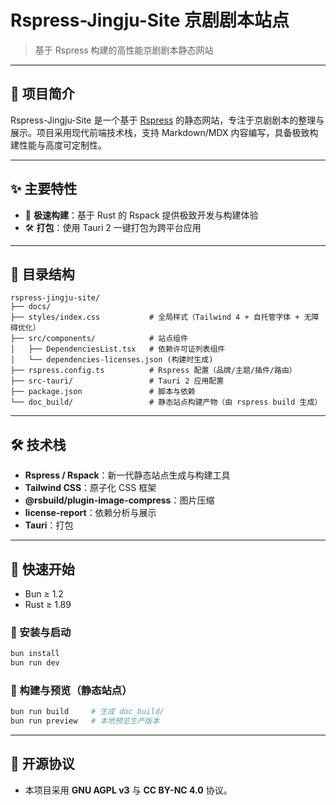 # Rspress-Jingju-Site 京剧剧本站点

> 基于 Rspress 构建的高性能京剧剧本静态网站

---

## 📝 项目简介

Rspress-Jingju-Site 是一个基于 [Rspress](https://rspress.dev/) 的静态网站，专注于京剧剧本的整理与展示。项目采用现代前端技术栈，支持 Markdown/MDX 内容编写，具备极致构建性能与高度可定制性。

---

## ✨ 主要特性

- 🚀 **极速构建**：基于 Rust 的 Rspack 提供极致开发与构建体验
- 🛠️ **打包**：使用 Tauri 2 一键打包为跨平台应用

---

## 📁 目录结构

```text
rspress-jingju-site/
├── docs/
├── styles/index.css           # 全局样式（Tailwind 4 + 自托管字体 + 无障碍优化）
├── src/components/            # 站点组件
│   ├── DependenciesList.tsx   # 依赖许可证列表组件
│   └── dependencies-licenses.json (构建时生成)
├── rspress.config.ts          # Rspress 配置（品牌/主题/插件/路由）
├── src-tauri/                 # Tauri 2 应用配置
├── package.json               # 脚本与依赖
└── doc_build/                 # 静态站点构建产物（由 rspress build 生成）
```

---

## 🛠️ 技术栈

- **Rspress / Rspack**：新一代静态站点生成与构建工具
- **Tailwind CSS**：原子化 CSS 框架
- **@rsbuild/plugin-image-compress**：图片压缩
- **license-report**：依赖分析与展示
- **Tauri**：打包

---

## 🚀 快速开始

- Bun ≥ 1.2
- Rust ≥ 1.89

### 🚀 安装与启动

```bash
bun install
bun run dev
```

### 🧱 构建与预览（静态站点）

```bash
bun run build     # 生成 doc_build/
bun run preview   # 本地预览生产版本
```

---

## 📄 开源协议

- 本项目采用 **GNU AGPL v3** 与 **CC BY-NC 4.0** 协议。
